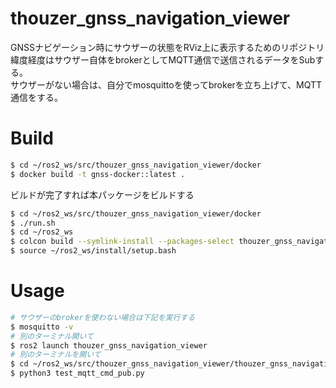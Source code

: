 # thouzer_gnss_navigation_viewer
GNSSナビゲーション時にサウザーの状態をRViz上に表示するためのリポジトリ  
緯度経度はサウザー自体をbrokerとしてMQTT通信で送信されるデータをSubする。  
サウザーがない場合は、自分でmosquittoを使ってbrokerを立ち上げて、MQTT通信をする。    

# Build 
```bash
$ cd ~/ros2_ws/src/thouzer_gnss_navigation_viewer/docker
$ docker build -t gnss-docker::latest .
```
ビルドが完了すれば本パッケージをビルドする   
```bash
$ cd ~/ros2_ws/src/thouzer_gnss_navigation_viewer/docker
$ ./run.sh
$ cd ~/ros2_ws
$ colcon build --symlink-install --packages-select thouzer_gnss_navigation_viewer
$ source ~/ros2_ws/install/setup.bash
```

# Usage
```bash
# サウザーのbrokerを使わない場合は下記を実行する
$ mosquitto -v
# 別のターミナル開いて
$ ros2 launch thouzer_gnss_navigation_viewer
# 別のターミナルを開いて
$ cd ~/ros2_ws/src/thouzer_gnss_navigation_viewer/thouzer_gnss_navigation_viewer
$ python3 test_mqtt_cmd_pub.py
```
